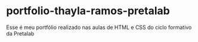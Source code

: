 # portfolio-thayla-ramos-pretalab
Esse é meu portfólio realizado nas aulas de HTML e CSS do ciclo formativo da Pretalab
